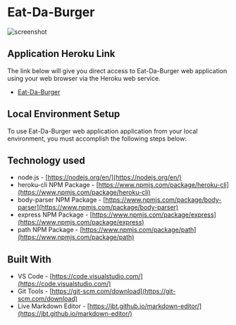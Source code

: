
# Eat-Da-Burger

![screenshot](https://user-images.githubusercontent.com/64518932/89707849-cae39d80-d9a4-11ea-9ba9-7bbef1ed18ea.JPG)

## Application Heroku Link
The link below will give you direct access to Eat-Da-Burger web application using your web browser via the Heroku web service.


* [Eat-Da-Burger]()

## Local Environment Setup
To use Eat-Da-Burger web application application from your local environment, you must accomplish the following steps below:

## Technology used
- node.js - [https://nodejs.org/en/](https://nodejs.org/en/)
- heroku-cli NPM Package - [https://www.npmjs.com/package/heroku-cli](https://www.npmjs.com/package/heroku-cli)
- body-parser NPM Package - [https://www.npmjs.com/package/body-parser](https://www.npmjs.com/package/body-parser)
- express NPM Package - [https://www.npmjs.com/package/express](https://www.npmjs.com/package/express)
- path NPM Package - [https://www.npmjs.com/package/path](https://www.npmjs.com/package/path)

## Built With

* VS Code - [https://code.visualstudio.com/](https://code.visualstudio.com/)
* Git Tools - [https://git-scm.com/download](https://git-scm.com/download)
* Live Markdown Editor - [https://jbt.github.io/markdown-editor/](https://jbt.github.io/markdown-editor/)

